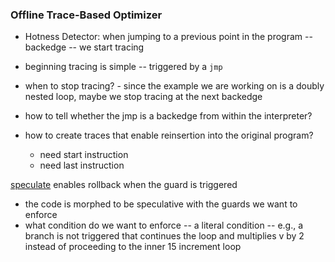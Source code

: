 ### Offline Trace-Based Optimizer

* Hotness Detector: when jumping to a previous point in the program -- backedge -- we start tracing

* beginning tracing is simple -- triggered by a `jmp`
* when to stop tracing? - since the example we are working on is a doubly nested loop, maybe we stop tracing at the next backedge


* how to tell whether the jmp is a backedge from within the interpreter?
* how to create traces that enable reinsertion into the original program?
  * need start instruction
  * need last instruction

[speculate](https://capra.cs.cornell.edu/bril/lang/spec.html) enables rollback when the guard is triggered
* the code is morphed to be speculative with the guards we want to enforce
* what condition do we want to enforce -- a literal condition -- e.g., a branch is not triggered that continues the loop and multiplies v by 2 instead of proceeding to the inner 15 increment loop
